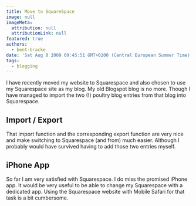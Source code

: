 ```yaml
---
title: Move to SquareSpace
image: null
imageMeta:
  attribution: null
  attributionLink: null
featured: true
authors:
  - bent-bracke
date: 'Sat Aug 8 2009 09:45:51 GMT+0200 (Central European Summer Time)'
tags:
  - blogging
---
```

I have recently moved my website to Squarespace and also chosen to use my Squarespace site as my blog. My old Blogspot blog is no more. Though I have managed to import the two (!) poultry blog entries from that blog into Squarespace.

## Import / Export

That  import function and the corresponding export function are very nice and make switching to Squarespace (and from)  much easier. Although I probably would have survived having to add those two entries myself.

## iPhone App

So far I am&nbsp;very satisfied with Squarespace. I do miss the promised iPhone app. It would be very useful to be able to change my Squarespace with a dedicated app. Using  the Squarespace website with Mobile Safari for that task is a bit cumbersome.